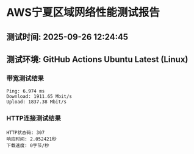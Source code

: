 # AWS宁夏区域网络性能测试报告
## 测试时间: 2025-09-26 12:24:45
## 测试环境: GitHub Actions Ubuntu Latest (Linux)

### 带宽测试结果
```
Ping: 6.974 ms
Download: 1911.65 Mbit/s
Upload: 1837.38 Mbit/s
```

### HTTP连接测试结果
```
HTTP状态码: 307
响应时间: 2.052421秒
下载速度: 0字节/秒
```

